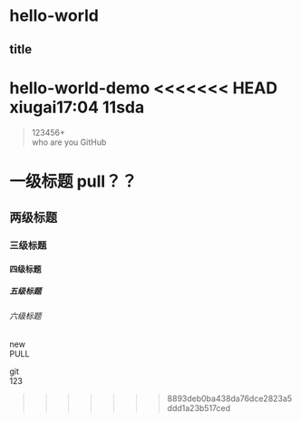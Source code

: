 # hello-world
## title
hello-world-demo
<<<<<<< HEAD
xiugai17:04
11sda
=======
>123456+  
who are you 
GitHub
# 一级标题  pull？？
## 两级标题  
### 三级标题  
#### 四级标题  
##### 五级标题  
###### 六级标题  
####
new  
PULL

git  
123
>>>>>>> 8893deb0ba438da76dce2823a5ddd1a23b517ced
